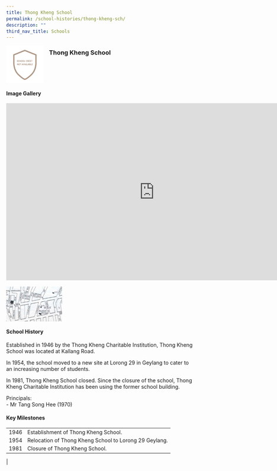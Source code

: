 ```yaml
---
title: Thong Kheng School
permalink: /school-histories/thong-kheng-sch/
description: ""
third_nav_title: Schools
---
```

<img align="left" style="width:20%;margin-right:15px;" src="/images/thongkhengsch1.png">

### **Thong Kheng School**

<br clear="left">

#### **Image Gallery**

<iframe src="https://docs.google.com/presentation/d/e/2PACX-1vQUDSQKvsrCqaFma4VGMRxxNCsg4mfo2_MbSDC4NMT4YVB3YHMufbLGrW589elyrHXmQ8aBzT62R9z4/embed?start=false&amp;loop=true&amp;delayms=5000" frameborder="0" width="800" height="479" allowfullscreen="true"></iframe>

<p><a href="https://staging.d1yxymztqoj7qn.amplifyapp.com/images/thongkhengsch2.jpg">  
<img align="left" style="width:30%;margin-right:15px;" src="/images/thongkhengsch2.jpg">
</a></p>

<br clear="left">

#### **School History**
Established in 1946 by the Thong Kheng Charitable Institution, Thong Kheng School was located at Kallang Road.  
  
In 1954, the school moved to a new site at Lorong 29 in Geylang to cater to an increasing number of students.  
  
In 1981, Thong Kheng School closed. Since the closure of the school, Thong Kheng Charitable Institution has been using the former school building.

Principals:<br>
\- Mr Tang Song Hee (1970)

#### **Key Milestones**

|  |  |
|:---:|---|
| 1946 | Establishment of Thong Kheng School. |
| 1954 | Relocation of Thong Kheng School to Lorong 29 Geylang. |
| 1981 | Closure of Thong Kheng School. |
|

